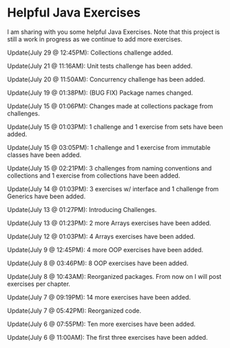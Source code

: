# Helpful Java Exercises
I am sharing with you some helpful Java Exercises. Note that this project is still a work in progress as we continue to add more exercises.

Update(July 29 @ 12:45PM): Collections challenge added.

Update(July 21 @ 11:16AM): Unit tests challenge has been added.

Update(July 20 @ 11:50AM): Concurrency challenge has been added.

Update(July 19 @ 01:38PM): (BUG FIX) Package names changed.

Update(July 15 @ 01:06PM): Changes made at collections package from challenges.

Update(July 15 @ 01:03PM): 1 challenge and 1 exercise from sets have been added.

Update(July 15 @ 03:05PM): 1 challenge and 1 exercise from immutable classes have been added.

Update(July 15 @ 02:21PM): 3 challenges from naming conventions and collections and 1 exercise from collections have been added.

Update(July 14 @ 01:03PM): 3 exercises w/ interface and 1 challenge from Generics have been added.

Update(July 13 @ 01:27PM): Introducing Challenges.

Update(July 13 @ 01:23PM): 2 more Arrays exercises have been added.

Update(July 12 @ 01:03PM): 4 Arrays exercises have been added.

Update(July 9 @ 12:45PM): 4 more OOP exercises have been added.

Update(July 8 @ 03:46PM): 8 OOP exercises have been added.

Update(July 8 @ 10:43AM): Reorganized packages. From now on I will post exercises per chapter.

Update(July 7 @ 09:19PM): 14 more exercises have been added.

Update(July 7 @ 05:42PM): Reorganized code.

Update(July 6 @ 07:55PM): Ten more exercises have been added.

Update(July 6 @ 11:00AM): The first three exercises have been added.
